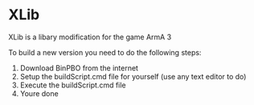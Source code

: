 XLib
========

XLib is a libary modification for the game ArmA 3



To build a new version you need to do the following steps:
1. Download BinPBO from the internet
2. Setup the buildScript.cmd file for yourself (use any text editor to do)
3. Execute the buildScript.cmd file
4. Youre done